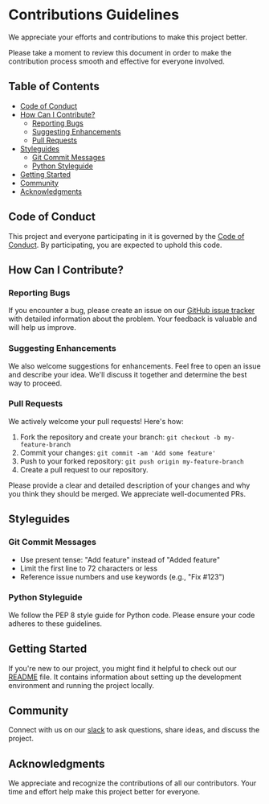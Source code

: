# Contributions Guidelines

We appreciate your efforts and contributions to make this project better.

Please take a moment to review this document in order to make the contribution process smooth and effective for everyone involved.

## Table of Contents

- [Code of Conduct](#code-of-conduct)
- [How Can I Contribute?](#how-can-i-contribute)
  - [Reporting Bugs](#reporting-bugs)
  - [Suggesting Enhancements](#suggesting-enhancements)
  - [Pull Requests](#pull-requests)
- [Styleguides](#styleguides)
  - [Git Commit Messages](#git-commit-messages)
  - [Python Styleguide](#python-styleguide)
- [Getting Started](#getting-started)
- [Community](#community)
- [Acknowledgments](#acknowledgments)

## Code of Conduct

This project and everyone participating in it is governed by the [Code of Conduct](CODE_OF_CONDUCT.md). By participating, you are expected to uphold this code.

## How Can I Contribute?

### Reporting Bugs

If you encounter a bug, please create an issue on our [GitHub issue tracker](https://github.com/evans-nyang/healthcare-facilities/issues) with detailed information about the problem. Your feedback is valuable and will help us improve.

### Suggesting Enhancements

We also welcome suggestions for enhancements. Feel free to open an issue and describe your idea. We'll discuss it together and determine the best way to proceed.

### Pull Requests

We actively welcome your pull requests! Here's how:

1. Fork the repository and create your branch: `git checkout -b my-feature-branch`
2. Commit your changes: `git commit -am 'Add some feature'`
3. Push to your forked repository: `git push origin my-feature-branch`
4. Create a pull request to our repository.

Please provide a clear and detailed description of your changes and why you think they should be merged. We appreciate well-documented PRs.

## Styleguides

### Git Commit Messages

- Use present tense: "Add feature" instead of "Added feature"
- Limit the first line to 72 characters or less
- Reference issue numbers and use keywords (e.g., "Fix #123")

### Python Styleguide

We follow the PEP 8 style guide for Python code. Please ensure your code adheres to these guidelines.

## Getting Started

If you're new to our project, you might find it helpful to check out our [README](README.md) file. It contains information about setting up the development environment and running the project locally.

## Community

Connect with us on our [slack](https://slack.com/) to ask questions, share ideas, and discuss the project.

## Acknowledgments

We appreciate and recognize the contributions of all our contributors. Your time and effort help make this project better for everyone.
